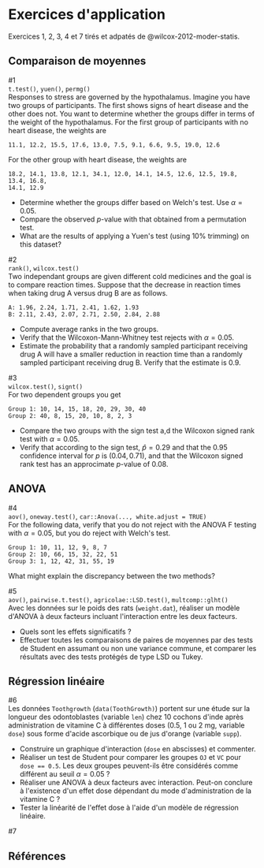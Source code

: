 # Exercices d'application
Exercices 1, 2, 3, 4 et 7 tirés et adpatés de @wilcox-2012-moder-statis.

## Comparaison de moyennes

\#1  
`t.test()`, `yuen()`, `permg()`  
Responses to stress are governed by the hypothalamus. Imagine you have two groups of participants. The first shows signs of heart disease and the other does not. You want to determine whether the groups differ in terms of the weight of the hypothalamus. For the first group of participants with no heart disease, the weights are

    11.1, 12.2, 15.5, 17.6, 13.0, 7.5, 9.1, 6.6, 9.5, 19.0, 12.6
    
For the other group with heart disease, the weights are

    18.2, 14.1, 13.8, 12.1, 34.1, 12.0, 14.1, 14.5, 12.6, 12.5, 19.8, 13.4, 16.8, 
    14.1, 12.9

- Determine whether the groups differ based on Welch's test. Use $\alpha = 0.05$.
- Compare the observed $p$-value with that obtained from a permutation test.
- What are the results of applying a Yuen's test (using 10% trimming) on this dataset?
    
\#2  
`rank()`, `wilcox.test()`  
Two independant groups are given different cold medicines and the goal is to compare reaction times. Suppose that the decrease in reaction times when taking drug A versus drug B are as follows.

    A: 1.96, 2.24, 1.71, 2.41, 1.62, 1.93
    B: 2.11, 2.43, 2.07, 2.71, 2.50, 2.84, 2.88

- Compute average ranks in the two groups.
- Verify that the Wilcoxon-Mann-Whitney test rejects with $\alpha = 0.05$.
- Estimate the probability that a randomly sampled participant receiving drug A will have a smaller reduction in reaction time than a randomly sampled participant receiving drug B. Verify that the estimate is 0.9.

\#3  
`wilcox.test()`, `signt()`  
For two dependent groups you get

    Group 1: 10, 14, 15, 18, 20, 29, 30, 40
    Group 2: 40, 8, 15, 20, 10, 8, 2, 3

- Compare the two groups with the sign test a,d the Wilcoxon signed rank test with $\alpha = 0.05$.
- Verify that according to the sign test, $\hat p = 0.29$ and that the 0.95 confidence interval for $p$ is $(0.04,0.71)$, and that the Wilcoxon signed rank test has an approcimate $p$-value of 0.08.

## ANOVA

\#4  
`aov()`, `oneway.test()`, `car::Anova(..., white.adjust = TRUE)`  
For the following data, verify that you do not reject with the ANOVA F testing with $\alpha = 0.05$, but you do reject with Welch's test.

    Group 1: 10, 11, 12, 9, 8, 7
    Group 2: 10, 66, 15, 32, 22, 51
    Group 3: 1, 12, 42, 31, 55, 19

What might explain the discrepancy between the two methods?

\#5  
`aov()`, `pairwise.t.test()`, `agricolae::LSD.test()`, `multcomp::glht()`  
Avec les données sur le poids des rats (`weight.dat`), réaliser un modèle d'ANOVA à deux facteurs incluant l'interaction entre les deux facteurs.

- Quels sont les effets significatifs ?
- Effectuer toutes les comparaisons de paires de moyennes par des tests de Student en assumant ou non une variance commune, et comparer les résultats avec des tests protégés de type LSD ou Tukey.


## Régression linéaire

\#6  
Les données `Toothgrowth` (`data(ToothGrowth)`) portent sur une étude sur la longueur des odontoblastes (variable `len`) chez 10 cochons d'inde après administration de vitamine C à différentes doses (0.5, 1 ou 2 mg, variable `dose`) sous forme d'acide ascorbique ou de jus d'orange (variable `supp`).

- Construire un graphique d'interaction (`dose` en abscisses) et commenter.
- Réaliser un test de Student pour comparer les groupes `OJ` et `VC` pour `dose == 0.5`. Les deux groupes peuvent-ils être considérés comme différent au seuil $\alpha = 0.05$ ?
- Réaliser une ANOVA à deux facteurs avec interaction. Peut-on conclure à l'existence d'un effet dose dépendant du mode d'administration de la vitamine C ?
- Tester la linéarité de l'effet dose à l'aide d'un modèle de régression linéaire.

\#7


## Références
